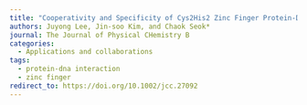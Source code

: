 ```yaml
---
title: "Cooperativity and Specificity of Cys2His2 Zinc Finger Protein-DNA Interactions: A Molecular Dynamics Simulation Study"
authors: Juyong Lee, Jin-soo Kim, and Chaok Seok*
journal: The Journal of Physical CHemistry B
categories:
  - Applications and collaborations
tags:
  - protein-dna interaction
  - zinc finger
redirect_to: https://doi.org/10.1002/jcc.27092
---
```

